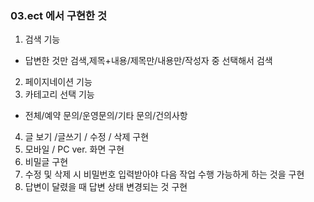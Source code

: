 ### 03.ect 에서 구현한 것
1. 검색 기능
  - 답변한 것만 검색,제목+내용/제목만/내용만/작성자 중 선택해서 검색
2. 페이지네이션 기능
3. 카테고리 선택 기능
  - 전체/예약 문의/운영문의/기타 문의/건의사항
4. 글 보기 /글쓰기 / 수정 / 삭제 구현
5. 모바일 / PC ver. 화면 구현
6. 비밀글 구현
7. 수정 및 삭제 시 비밀번호 입력받아야 다음 작업 수행 가능하게 하는 것을 구현
8. 답변이 달렸을 때 답변 상태 변경되는 것 구현
